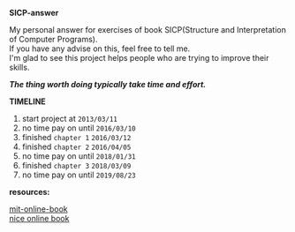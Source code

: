 **SICP-answer**

My personal answer for exercises of book SICP(Structure and Interpretation of Computer Programs).   
If you have any advise on this, feel free to tell me.   
I'm glad to see this project helps people who are trying to improve their skills.   

__*The thing worth doing typically take time and effort.*__

**TIMELINE**

1. start project at `2013/03/11`
2. no time pay on until `2016/03/10`
3. finished `chapter 1` `2016/03/12`
4. finished `chapter 2` `2016/04/05`
5. no time pay on until `2018/01/31`
6. finished `chapter 3` `2018/03/09`
7. no time pay on until `2019/08/23`

**resources:**

[mit-online-book](https://mitpress.mit.edu/sicp/full-text/book/book.html)    
[nice online book](http://sarabander.github.io/sicp/html/index.xhtml#SEC_Contents)
